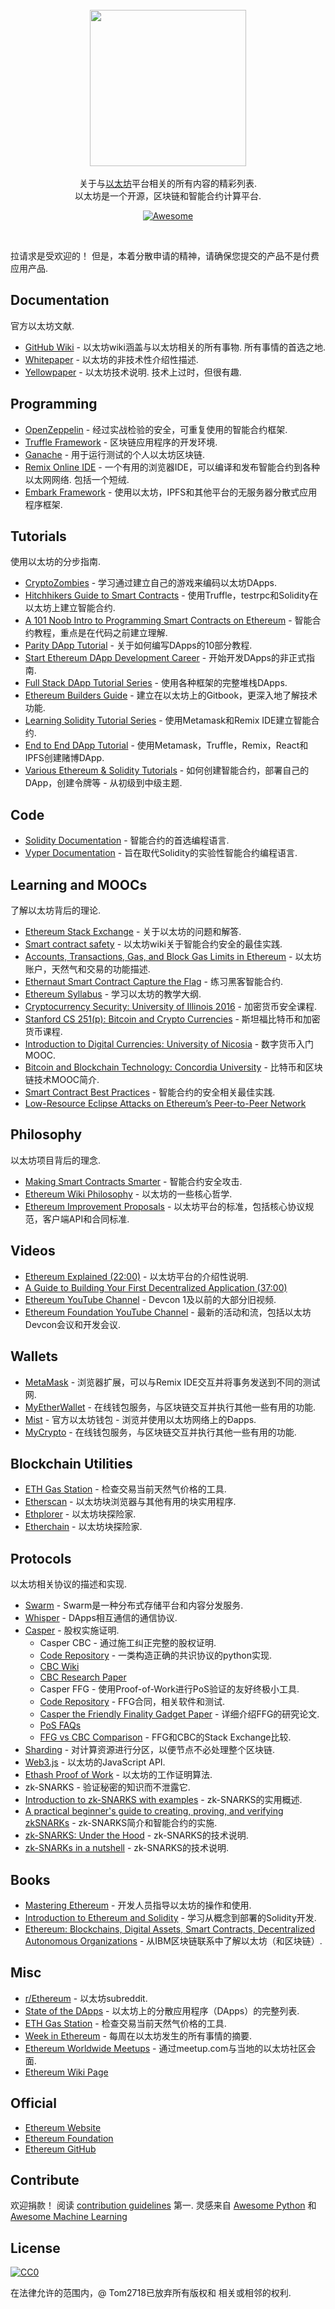 <div class="github-widget" data-repo="Tom2718/Awesome-Ethereum"></div>
<br/>
<div align="center">
  <img width="250px" src="https://raw.githubusercontent.com/Tom2718/Awesome-Ethereum/master/./project_logo.jpg">
</div>
<br/>
<div align="center">
关于与<a href='https://en.wikipedia.org/wiki/Ethereum'>以太坊</a>平台相关的所有内容的精彩列表.
<br />
以太坊是一个开源，区块链和智能合约计算平台.
<br/>

[![Awesome](https://awesome.re/badge.svg)](https://awesome.re)
</div>
<br/>

 拉请求是受欢迎的！  但是，本着分散申请的精神，请确保您提交的产品不是付费应用产品.





## Documentation

官方以太坊文献.

- [GitHub Wiki](https://github.com/ethereum/wiki/wiki)   - 以太坊wiki涵盖与以太坊相关的所有事物.  所有事情的首选之地.
- [Whitepaper](https://github.com/ethereum/wiki/wiki/White-Paper) - 以太坊的非技术性介绍性描述.
- [Yellowpaper](https://ethereum.github.io/yellowpaper/paper.pdf)   - 以太坊技术说明.  技术上过时，但很有趣.


## Programming

- [OpenZeppelin](https://openzeppelin.org/) - 经过实战检验的安全，可重复使用的智能合约框架.
- [Truffle Framework](https://www.truffleframework.com/) - 区块链应用程序的开发环境.
- [Ganache](https://truffleframework.com/ganache) - 用于运行测试的个人以太坊区块链.
- [Remix Online IDE](https://remix.ethereum.org/)   - 一个有用的浏览器IDE，可以编译和发布智能合约到各种以太网网络.  包括一个短绒.
- [Embark Framework](https://github.com/embark-framework/embark) - 使用以太坊，IPFS和其他平台的无服务器分散式应用程序框架.


## Tutorials

使用以太坊的分步指南.

- [CryptoZombies](https://cryptozombies.io/) - 学习通过建立自己的游戏来编码以太坊DApps.
- [Hitchhikers Guide to Smart Contracts](https://blog.zeppelin.solutions/the-hitchhikers-guide-to-smart-contracts-in-ethereum-848f08001f05) - 使用Truffle，testrpc和Solidity在以太坊上建立智能合约.
- [A 101 Noob Intro to Programming Smart Contracts on Ethereum](https://medium.com/@ConsenSys/a-101-noob-intro-to-programming-smart-contracts-on-ethereum-695d15c1dab4) - 智能合约教程，重点是在代码之前建立理解.
- [Parity DApp Tutorial](https://wiki.parity.io/Dapp-Tutorial) - 关于如何编写DApps的10部分教程.
- [Start Ethereum DApp Development Career](https://www.reddit.com/r/ethereum/comments/9h0w83/start_ethereum_dapp_development_career_ultimate/) - 开始开发DApps的非正式指南.
- [Full Stack DApp Tutorial Series](https://beta.kauri.io/collection/5b8e401ee727370001c942e3/full-stack-dapp-tutorial-series) - 使用各种框架的完整堆栈DApps.
- [Ethereum Builders Guide](https://ethereumbuilders.gitbooks.io/guide/content/en/index.html) - 建立在以太坊上的Gitbook，更深入地了解技术功能.
- [Learning Solidity Tutorial Series](https://karl.tech/learning-solidity-part-1-deploy-a-contract/) - 使用Metamask和Remix IDE建立智能合约.
- [End to End DApp Tutorial](https://medium.com/@merunasgrincalaitis/the-ultimate-end-to-end-tutorial-to-create-and-deploy-a-fully-descentralized-dapp-in-ethereum-18f0cf6d7e0e) - 使用Metamask，Truffle，Remix，React和IPFS创建赌博DApp.
- [Various Ethereum & Solidity Tutorials](https://www.codementor.io/learn/blockchain/solidity-tutorials) - 如何创建智能合约，部署自己的DApp，创建令牌等 - 从初级到中级主题.


## Code

- [Solidity Documentation](https://solidity.readthedocs.io) - 智能合约的首选编程语言.
- [Vyper Documentation](https://vyper.readthedocs.io/en/latest/index.html) - 旨在取代Solidity的实验性智能合约编程语言.


## Learning and MOOCs

了解以太坊背后的理论.

- [Ethereum Stack Exchange](https://ethereum.meta.stackexchange.com/questions/431/faq-frequently-asked-questions-and-reference-answers) - 关于以太坊的问题和解答.
- [Smart contract safety](https://github.com/ethereum/wiki/wiki/Safety) - 以太坊wiki关于智能合约安全的最佳实践.
- [Accounts, Transactions, Gas, and Block Gas Limits in Ethereum](https://hudsonjameson.com/2017-06-27-accounts-transactions-gas-ethereum/) - 以太坊账户，天然气和交易的功能描述.
- [Ethernaut Smart Contract Capture the Flag](https://ethernaut.zeppelin.solutions/) - 练习黑客智能合约.
- [Ethereum Syllabus](https://novicedock.com/learn/cryptocurrency/ethereum) - 学习以太坊的教学大纲.
- [Cryptocurrency Security: University of Illinois 2016](http://soc1024.ece.illinois.edu/teaching/ece598am/fall2016/) - 加密货币安全课程.
- [Stanford CS 251(p): Bitcoin and Crypto Currencies](https://crypto.stanford.edu/cs251_fall15/) - 斯坦福比特币和加密货币课程.
- [Introduction to Digital Currencies: University of Nicosia](https://digitalcurrency.unic.ac.cy/free-introductory-mooc/) - 数字货币入门MOOC.
- [Bitcoin and Blockchain Technology: Concordia University](https://users.encs.concordia.ca/~clark/courses/1703-6630/index.html) - 比特币和区块链技术MOOC简介.
- [Smart Contract Best Practices](https://consensys.github.io/smart-contract-best-practices/) - 智能合约的安全相关最佳实践.
- [Low-Resource Eclipse Attacks on Ethereum’s Peer-to-Peer Network](https://www.cs.bu.edu/~goldbe/projects/eclipseEth.pdf)

## Philosophy

以太坊项目背后的理念.

- [Making Smart Contracts Smarter](https://eprint.iacr.org/2016/633.pdf) - 智能合约安全攻击.
- [Ethereum Wiki Philosophy](https://github.com/ethereum/ethereum.org/wiki/Philosophy) - 以太坊的一些核心哲学.
- [Ethereum Improvement Proposals](https://eips.ethereum.org/) - 以太坊平台的标准，包括核心协议规范，客户端API和合同标准.


## Videos

- [Ethereum Explained (22:00)](https://www.youtube.com/watch?v=-_Qs0XdPpw8) - 以太坊平台的介绍性说明.
- [A Guide to Building Your First Decentralized Application (37:00)](https://www.youtube.com/watch?v=gSQXq2_j-mw)
- [Ethereum YouTube Channel](https://www.youtube.com/user/ethereumproject) -  Devcon 1及以前的大部分旧视频.
- [Ethereum Foundation YouTube Channel](https://www.youtube.com/channel/UCNOfzGXD_C9YMYmnefmPH0g) - 最新的活动和流，包括以太坊Devcon会议和开发会议.

## Wallets

- [MetaMask](https://metamask.io/) - 浏览器扩展，可以与Remix IDE交互并将事务发送到不同的测试网.
- [MyEtherWallet](https://www.myetherwallet.com/) - 在线钱包服务，与区块链交互并执行其他一些有用的功能.
- [Mist](https://github.com/ethereum/mist) - 官方以太坊钱包 - 浏览并使用以太坊网络上的Ðapps.
- [MyCrypto](https://www.mycrypto.com) - 在线钱包服务，与区块链交互并执行其他一些有用的功能.

## Blockchain Utilities

- [ETH Gas Station](https://ethgasstation.info/) - 检查交易当前天然气价格的工具.
- [Etherscan](https://etherscan.io/) - 以太坊块浏览器与其他有用的块实用程序.
- [Ethplorer](https://ethplorer.io/) - 以太坊块探险家.
- [Etherchain](https://www.etherchain.org/) - 以太坊块探险家.

## Protocols

以太坊相关协议的描述和实现.

- [Swarm](http://swarm-gateways.net/bzz:/theswarm.eth/) -  Swarm是一种分布式存储平台和内容分发服务.
- [Whisper](https://github.com/ethereum/wiki/wiki/Whisper-pages) -  DApps相互通信的通信协议.
- [Casper](https://github.com/ethereum/wiki/wiki/Casper-Proof-of-Stake-compendium) - 股权实施证明.
  -  Casper CBC  - 通过施工纠正完整的股权证明.
    - [Code Repository](https://github.com/ethereum/cbc-casper) - 一类构造正确的共识协议的python实现.
    - [CBC Wiki](https://github.com/ethereum/cbc-casper/wiki)
    - [CBC Research Paper](https://github.com/ethereum/research/blob/master/papers/cbc-consensus/AbstractCBC.pdf)
  -  Casper FFG  - 使用Proof-of-Work进行PoS验证的友好终极小工具.
    - [Code Repository](https://github.com/ethereum/casper) -  FFG合同，相关软件和测试.
    - [Casper the Friendly Finality Gadget Paper](https://arxiv.org/abs/1710.09437) - 详细介绍FFG的研究论文.
  - [PoS FAQs](https://github.com/ethereum/wiki/wiki/Proof-of-Stake-FAQs)
  - [FFG vs CBC Comparison](https://ethereum.stackexchange.com/questions/31797/casper-ffg-vs-casper-ghost-cbc/31814#31814) -  FFG和CBC的Stack Exchange比较.
- [Sharding](https://github.com/ethereum/wiki/wiki/Sharding-introduction-R&D-compendium) - 对计算资源进行分区，以便节点不必处理整个区块链.
- [Web3.js](https://github.com/ethereum/web3.js) - 以太坊的JavaScript API.
- [Ethash Proof of Work](https://github.com/ethereum/wiki/wiki/Ethash) - 以太坊的工作证明算法.
-  zk-SNARKS  - 验证秘密的知识而不泄露它.
  - [Introduction to zk-SNARKS with examples](https://media.consensys.net/introduction-to-zksnarks-with-examples-3283b554fc3b) -  zk-SNARKS的实用概述.
  - [A practical beginner's guide to creating, proving, and verifying zkSNARKs](https://github.com/jstoxrocky/zksnarks_example) -  zk-SNARKS简介和智能合约的实施.
  - [zk-SNARKS: Under the Hood](https://medium.com/@VitalikButerin/zk-snarks-under-the-hood-b33151a013f6) -  zk-SNARKS的技术说明.
  - [zk-SNARKs in a nutshell](https://blog.ethereum.org/2016/12/05/zksnarks-in-a-nutshell/) -  zk-SNARKS的技术说明.


## Books

- [Mastering Ethereum](https://github.com/ethereumbook/ethereumbook) - 开发人员指导以太坊的操作和使用.
- [Introduction to Ethereum and Solidity](https://the-eye.eu/public/Books/qt.vidyagam.es/library/humble-bitcoin-bundle/Introducing%20Ethereum%20and%20Solidity_%20Foud%20Blockchain%20Programming%20for%20Beginners/Introducing%20Ethereum%20and%20Solidity_%20Foundatiin%20Programming%20for%20Beginners%20-%20Chris%20Dannen.pdf) - 学习从概念到部署的Solidity开发.
- [Ethereum: Blockchains, Digital Assets, Smart Contracts, Decentralized Autonomous Organizations](https://www.goodreads.com/book/show/32762240-ethereum) - 从IBM区块链联系中了解以太坊（和区块链）.


## Misc

- [r/Ethereum](https://www.reddit.com/r/ethereum/) - 以太坊subreddit.
- [State of the DApps](https://www.stateofthedapps.com/) - 以太坊上的分散应用程序（DApps）的完整列表.
- [ETH Gas Station](https://ethgasstation.info/) - 检查交易当前天然气价格的工具.
- [Week in Ethereum](http://www.weekinethereum.com/) - 每周在以太坊发生的所有事情的摘要.
- [Ethereum Worldwide Meetups](https://www.meetup.com/find/?allMeetups=false&keywords=ethereum) - 通过meetup.com与当地的以太坊社区会面.
- [Ethereum Wiki Page](https://theethereum.wiki/w/index.php/Main_Page)


## Official

- [Ethereum Website](https://www.ethereum.org/)
- [Ethereum Foundation](https://ethereum.org/foundation)
- [Ethereum GitHub](https://github.com/ethereum/)



## Contribute

 欢迎捐款！  阅读 [contribution guidelines](https://github.com/Tom2718/Awesome-Ethereum/blob/master/contributing.md) 第一.
灵感来自 [Awesome Python](https://github.com/vinta/awesome-python) 和 [Awesome Machine Learning](https://github.com/josephmisiti/awesome-machine-learning)

## License

[![CC0](http://mirrors.creativecommons.org/presskit/buttons/88x31/svg/cc-zero.svg)](http://creativecommons.org/publicdomain/zero/1.0)

在法律允许的范围内，@ Tom2718已放弃所有版权和
相关或相邻的权利.
